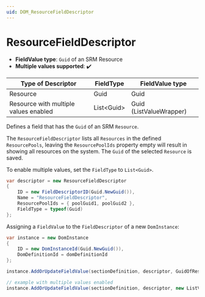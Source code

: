 ```yaml
---
uid: DOM_ResourceFieldDescriptor
---
```


# ResourceFieldDescriptor

- **FieldValue type**: `Guid` of an SRM Resource
- **Multiple values supported**: :heavy_check_mark:

| Type of Descriptor | FieldType | FieldValue type |
|--------------------|-----------|-----------------|
| Resource | Guid | Guid |
| Resource with multiple values enabled| List\<Guid\> | Guid (ListValueWrapper) |

Defines a field that has the `Guid` of an SRM `Resource`.

The `ResourceFieldDescriptor` lists all `Resources` in the defined `ResourcePools`, leaving the `ResourcePoolIds` property empty will result in showing all resources on the system. The `Guid` of the selected `Resource` is saved.

To enable multiple values, set the `FieldType` to `List<Guid>`.

```csharp
var descriptor = new ResourceFieldDescriptor
{
    ID = new FieldDescriptorID(Guid.NewGuid()),
    Name = "ResourceFieldDescriptor",
    ResourcePoolIds = { poolGuid1, poolGuid2 },
    FieldType = typeof(Guid)
};
```

Assigning a `FieldValue` to the `FieldDescriptor` of a new `DomInstance`:

```csharp
var instance = new DomInstance 
{        
    ID = new DomInstanceId(Guid.NewGuid()),
    DomDefinitionId = domDefinitionId
};

instance.AddOrUpdateFieldValue(sectionDefinition, descriptor, GuidOfResource); // type should be Guid

// example with multiple values enabled 
instance.AddOrUpdateFieldValue(sectionDefinition, descriptor, new ListValueWrapper<Guid>(Guid1, Guid2));
```